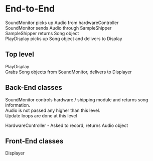 End-to-End
========
SoundMonitor picks up Audio from hardwareController  
SoundMonitor sends Audio through SampleShipper  
SampleShipper returns Song object  
PlayDisplay picks up Song object and delivers to Display  

Top level
--------

PlayDisplay  
	Grabs Song objects from SoundMonitor, delivers to Displayer

Back-End classes
--------

SoundMonitor
	controls hardware / shipping module and returns song information.  
	Audio is not passed any higher than this level.  
	Update loops are done at this level  

HardwareController - Asked to record, returns Audio object  

Front-End classes
--------

Displayer